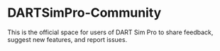 # DARTSimPro-Community
This is the official space for users of DART Sim Pro to share feedback, suggest new features, and report issues. 
